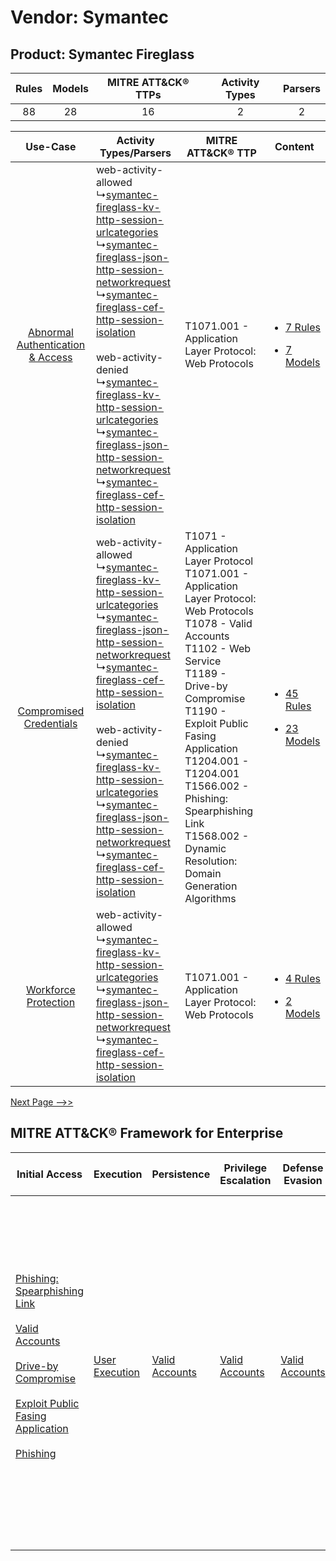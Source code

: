 Vendor: Symantec
================
Product: Symantec Fireglass
---------------------------
| Rules | Models | MITRE ATT&CK® TTPs | Activity Types | Parsers |
|:-----:|:------:|:------------------:|:--------------:|:-------:|
|  88   |   28   |         16         |       2        |    2    |

|    Use-Case    | Activity Types/Parsers    | MITRE ATT&CK® TTP    | Content    |
|:----:| ---- | ---- | ---- |
| [Abnormal Authentication & Access](../../../UseCases/uc_abnormal_authentication_&_access.md) |  web-activity-allowed<br> ↳[symantec-fireglass-kv-http-session-urlcategories](Ps/pC_symantecfireglasskvhttpsessionurlcategories.md)<br> ↳[symantec-fireglass-json-http-session-networkrequest](Ps/pC_symantecfireglassjsonhttpsessionnetworkrequest.md)<br> ↳[symantec-fireglass-cef-http-session-isolation](Ps/pC_symantecfireglasscefhttpsessionisolation.md)<br><br> web-activity-denied<br> ↳[symantec-fireglass-kv-http-session-urlcategories](Ps/pC_symantecfireglasskvhttpsessionurlcategories.md)<br> ↳[symantec-fireglass-json-http-session-networkrequest](Ps/pC_symantecfireglassjsonhttpsessionnetworkrequest.md)<br> ↳[symantec-fireglass-cef-http-session-isolation](Ps/pC_symantecfireglasscefhttpsessionisolation.md)<br> | T1071.001 - Application Layer Protocol: Web Protocols<br>    | [<ul><li>7 Rules</li></ul><ul><li>7 Models</li></ul>](RM/r_m_symantec_symantec_fireglass_Abnormal_Authentication_&_Access.md) |
|          [Compromised Credentials](../../../UseCases/uc_compromised_credentials.md)          |  web-activity-allowed<br> ↳[symantec-fireglass-kv-http-session-urlcategories](Ps/pC_symantecfireglasskvhttpsessionurlcategories.md)<br> ↳[symantec-fireglass-json-http-session-networkrequest](Ps/pC_symantecfireglassjsonhttpsessionnetworkrequest.md)<br> ↳[symantec-fireglass-cef-http-session-isolation](Ps/pC_symantecfireglasscefhttpsessionisolation.md)<br><br> web-activity-denied<br> ↳[symantec-fireglass-kv-http-session-urlcategories](Ps/pC_symantecfireglasskvhttpsessionurlcategories.md)<br> ↳[symantec-fireglass-json-http-session-networkrequest](Ps/pC_symantecfireglassjsonhttpsessionnetworkrequest.md)<br> ↳[symantec-fireglass-cef-http-session-isolation](Ps/pC_symantecfireglasscefhttpsessionisolation.md)<br> | T1071 - Application Layer Protocol<br>T1071.001 - Application Layer Protocol: Web Protocols<br>T1078 - Valid Accounts<br>T1102 - Web Service<br>T1189 - Drive-by Compromise<br>T1190 - Exploit Public Fasing Application<br>T1204.001 - T1204.001<br>T1566.002 - Phishing: Spearphishing Link<br>T1568.002 - Dynamic Resolution: Domain Generation Algorithms<br> | [<ul><li>45 Rules</li></ul><ul><li>23 Models</li></ul>](RM/r_m_symantec_symantec_fireglass_Compromised_Credentials.md)        |
|    [Workforce Protection](../../../UseCases/uc_workforce_protection.md)    |  web-activity-allowed<br> ↳[symantec-fireglass-kv-http-session-urlcategories](Ps/pC_symantecfireglasskvhttpsessionurlcategories.md)<br> ↳[symantec-fireglass-json-http-session-networkrequest](Ps/pC_symantecfireglassjsonhttpsessionnetworkrequest.md)<br> ↳[symantec-fireglass-cef-http-session-isolation](Ps/pC_symantecfireglasscefhttpsessionisolation.md)<br>    | T1071.001 - Application Layer Protocol: Web Protocols<br>    | [<ul><li>4 Rules</li></ul><ul><li>2 Models</li></ul>](RM/r_m_symantec_symantec_fireglass_Workforce_Protection.md)    |
[Next Page -->>](2_ds_symantec_symantec_fireglass.md)

MITRE ATT&CK® Framework for Enterprise
--------------------------------------
| Initial Access                                                                                                                                                                                                                                                                                                                                                                      | Execution                                                           | Persistence                                                         | Privilege Escalation                                                | Defense Evasion                                                     | Credential Access | Discovery | Lateral Movement                                                            | Collection | Command and Control                                                                                                                                                                                                                                                                                                                                                                                                                                                                                                                                                        | Exfiltration                                                                                                                                                                                                                                                                             | Impact                                                                  |
| ----------------------------------------------------------------------------------------------------------------------------------------------------------------------------------------------------------------------------------------------------------------------------------------------------------------------------------------------------------------------------------- | ------------------------------------------------------------------- | ------------------------------------------------------------------- | ------------------------------------------------------------------- | ------------------------------------------------------------------- | ----------------- | --------- | --------------------------------------------------------------------------- | ---------- | -------------------------------------------------------------------------------------------------------------------------------------------------------------------------------------------------------------------------------------------------------------------------------------------------------------------------------------------------------------------------------------------------------------------------------------------------------------------------------------------------------------------------------------------------------------------------- | ---------------------------------------------------------------------------------------------------------------------------------------------------------------------------------------------------------------------------------------------------------------------------------------- | ----------------------------------------------------------------------- |
| [Phishing: Spearphishing Link](https://attack.mitre.org/techniques/T1566/002)<br><br>[Valid Accounts](https://attack.mitre.org/techniques/T1078)<br><br>[Drive-by Compromise](https://attack.mitre.org/techniques/T1189)<br><br>[Exploit Public Fasing Application](https://attack.mitre.org/techniques/T1190)<br><br>[Phishing](https://attack.mitre.org/techniques/T1566)<br><br> | [User Execution](https://attack.mitre.org/techniques/T1204)<br><br> | [Valid Accounts](https://attack.mitre.org/techniques/T1078)<br><br> | [Valid Accounts](https://attack.mitre.org/techniques/T1078)<br><br> | [Valid Accounts](https://attack.mitre.org/techniques/T1078)<br><br> |                   |           | [Internal Spearphishing](https://attack.mitre.org/techniques/T1534)<br><br> |            | [Web Service](https://attack.mitre.org/techniques/T1102)<br><br>[Application Layer Protocol: Web Protocols](https://attack.mitre.org/techniques/T1071/001)<br><br>[Dynamic Resolution](https://attack.mitre.org/techniques/T1568)<br><br>[Dynamic Resolution: Domain Generation Algorithms](https://attack.mitre.org/techniques/T1568/002)<br><br>[Proxy: Multi-hop Proxy](https://attack.mitre.org/techniques/T1090/003)<br><br>[Application Layer Protocol](https://attack.mitre.org/techniques/T1071)<br><br>[Proxy](https://attack.mitre.org/techniques/T1090)<br><br> | [Exfiltration Over C2 Channel](https://attack.mitre.org/techniques/T1041)<br><br>[Exfiltration Over Web Service: Exfiltration to Cloud Storage](https://attack.mitre.org/techniques/T1567/002)<br><br>[Exfiltration Over Web Service](https://attack.mitre.org/techniques/T1567)<br><br> | [Resource Hijacking](https://attack.mitre.org/techniques/T1496)<br><br> |
